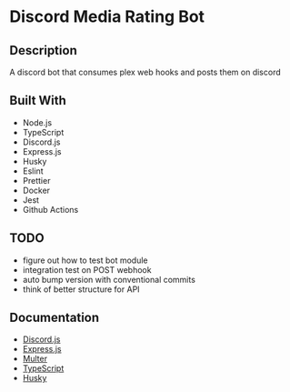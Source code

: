 # Discord Media Rating Bot

## Description

A discord bot that consumes plex web hooks and posts them on discord

## Built With

- Node.js
- TypeScript
- Discord.js
- Express.js
- Husky
- Eslint
- Prettier
- Docker
- Jest
- Github Actions

## TODO

- figure out how to test bot module
- integration test on POST webhook
- auto bump version with conventional commits
- think of better structure for API

## Documentation

- [Discord.js](https://old.discordjs.dev/#/docs/discord.js/main/general/welcome)
- [Express.js](https://expressjs.com/en/4x/api.html)
- [Multer](https://github.com/expressjs/multer#readme)
- [TypeScript](https://www.typescriptlang.org/docs/handbook/typescript-in-5-minutes.html)
- [Husky](https://typicode.github.io/husky/)
